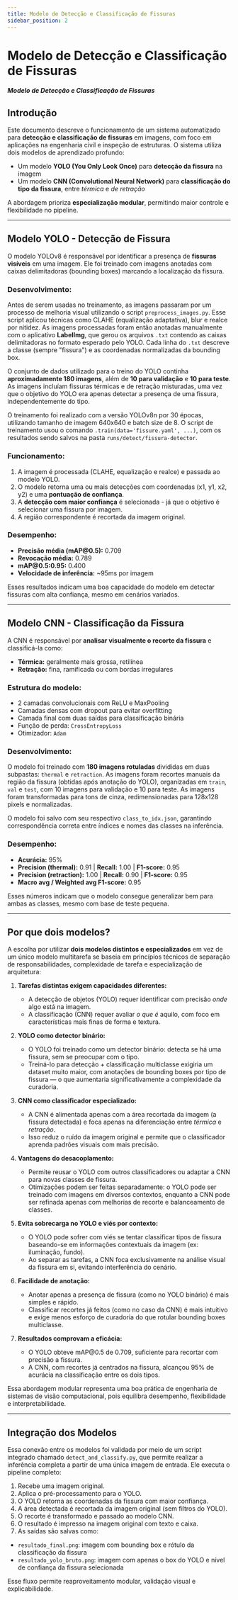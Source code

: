 ```yaml
---
title: Modelo de Detecção e Classificação de Fissuras
sidebar_position: 2
---
```


# Modelo de Detecção e Classificação de Fissuras

##### Modelo de Detecção e Classificação de Fissuras

## Introdução

Este documento descreve o funcionamento de um sistema automatizado para **detecção e classificação de fissuras** em imagens, com foco em aplicações na engenharia civil e inspeção de estruturas. O sistema utiliza dois modelos de aprendizado profundo:

* Um modelo **YOLO (You Only Look Once)** para **detecção da fissura** na imagem
* Um modelo **CNN (Convolutional Neural Network)** para **classificação do tipo da fissura**, entre *térmica* e *de retração*

A abordagem prioriza **especialização modular**, permitindo maior controle e flexibilidade no pipeline.

---


## Modelo YOLO - Detecção de Fissura

O modelo YOLOv8 é responsável por identificar a presença de **fissuras visíveis** em uma imagem. Ele foi treinado com imagens anotadas com caixas delimitadoras (bounding boxes) marcando a localização da fissura.

### Desenvolvimento:

Antes de serem usadas no treinamento, as imagens passaram por um processo de melhoria visual utilizando o script `preprocess_images.py`. Esse script aplicou técnicas como CLAHE (equalização adaptativa), blur e realce por nitidez. As imagens processadas foram então anotadas manualmente com o aplicativo **LabelImg**, que gerou os arquivos `.txt` contendo as caixas delimitadoras no formato esperado pelo YOLO. Cada linha do `.txt` descreve a classe (sempre "fissura") e as coordenadas normalizadas da bounding box.

O conjunto de dados utilizado para o treino do YOLO continha **aproximadamente 180 imagens**, além de **10 para validação** e **10 para teste**. As imagens incluíam fissuras térmicas e de retração misturadas, uma vez que o objetivo do YOLO era apenas detectar a presença de uma fissura, independentemente do tipo.

O treinamento foi realizado com a versão YOLOv8n por 30 épocas, utilizando tamanho de imagem 640x640 e batch size de 8. O script de treinamento usou o comando `.train(data='fissure.yaml', ...)`, com os resultados sendo salvos na pasta `runs/detect/fissura-detector`.

### Funcionamento:

1. A imagem é processada (CLAHE, equalização e realce) e passada ao modelo YOLO.
2. O modelo retorna uma ou mais detecções com coordenadas (x1, y1, x2, y2) e uma **pontuação de confiança**.
3. A **detecção com maior confiança** é selecionada - já que o objetivo é selecionar uma fissura por imagem.
4. A região correspondente é recortada da imagem original.

### Desempenho:

* **Precisão média (mAP\@0.5):** 0.709
* **Revocação média:** 0.789
* **mAP\@0.5:0.95:** 0.400
* **Velocidade de inferência:** \~95ms por imagem

Esses resultados indicam uma boa capacidade do modelo em detectar fissuras com alta confiança, mesmo em cenários variados.

---

## Modelo CNN - Classificação da Fissura

A CNN é responsável por **analisar visualmente o recorte da fissura** e classificá-la como:

* **Térmica:** geralmente mais grossa, retilínea
* **Retração:** fina, ramificada ou com bordas irregulares

### Estrutura do modelo:

* 2 camadas convolucionais com ReLU e MaxPooling
* Camadas densas com dropout para evitar overfitting
* Camada final com duas saídas para classificação binária
* Função de perda: `CrossEntropyLoss`
* Otimizador: `Adam`

### Desenvolvimento:

O modelo foi treinado com **180 imagens rotuladas** divididas em duas subpastas: `thermal` e `retraction`. As imagens foram recortes manuais da região da fissura (obtidas após anotação do YOLO), organizadas em `train`, `val` e `test`, com 10 imagens para validação e 10 para teste. As imagens foram transformadas para tons de cinza, redimensionadas para 128x128 pixels e normalizadas.

O modelo foi salvo com seu respectivo `class_to_idx.json`, garantindo correspondência correta entre índices e nomes das classes na inferência.

### Desempenho:

* **Acurácia:** 95%
* **Precision (thermal):** 0.91 | **Recall:** 1.00 | **F1-score:** 0.95
* **Precision (retraction):** 1.00 | **Recall:** 0.90 | **F1-score:** 0.95
* **Macro avg / Weighted avg F1-score:** 0.95

Esses números indicam que o modelo consegue generalizar bem para ambas as classes, mesmo com base de teste pequena.

---

## Por que dois modelos? 

A escolha por utilizar **dois modelos distintos e especializados** em vez de um único modelo multitarefa se baseia em princípios técnicos de separação de responsabilidades, complexidade de tarefa e especialização de arquitetura:

1. **Tarefas distintas exigem capacidades diferentes:**

   * A detecção de objetos (YOLO) requer identificar com precisão *onde* algo está na imagem.
   * A classificação (CNN) requer avaliar *o que é* aquilo, com foco em características mais finas de forma e textura.

2. **YOLO como detector binário:**

   * O YOLO foi treinado como um detector binário: detecta se há uma fissura, sem se preocupar com o tipo.
   * Treiná-lo para detecção + classificação multiclasse exigiria um dataset muito maior, com anotações de bounding boxes por tipo de fissura — o que aumentaria significativamente a complexidade da curadoria.

3. **CNN como classificador especializado:**

   * A CNN é alimentada apenas com a área recortada da imagem (a fissura detectada) e foca apenas na diferenciação entre *térmica* e *retração*.
   * Isso reduz o ruído da imagem original e permite que o classificador aprenda padrões visuais com mais precisão.

4. **Vantagens do desacoplamento:**

   * Permite reusar o YOLO com outros classificadores ou adaptar a CNN para novas classes de fissura.
   * Otimizações podem ser feitas separadamente: o YOLO pode ser treinado com imagens em diversos contextos, enquanto a CNN pode ser refinada apenas com melhorias de recorte e balanceamento de classes.

5. **Evita sobrecarga no YOLO e viés por contexto:**

   * O YOLO pode sofrer com viés se tentar classificar tipos de fissura baseando-se em informações contextuais da imagem (ex: iluminação, fundo).
   * Ao separar as tarefas, a CNN foca exclusivamente na análise visual da fissura em si, evitando interferência do cenário.

6. **Facilidade de anotação:**

   * Anotar apenas a presença de fissura (como no YOLO binário) é mais simples e rápido.
   * Classificar recortes já feitos (como no caso da CNN) é mais intuitivo e exige menos esforço de curadoria do que rotular bounding boxes multiclasse.

7. **Resultados comprovam a eficácia:**

   * O YOLO obteve mAP\@0.5 de 0.709, suficiente para recortar com precisão a fissura.
   * A CNN, com recortes já centrados na fissura, alcançou 95% de acurácia na classificação entre os dois tipos.

Essa abordagem modular representa uma boa prática de engenharia de sistemas de visão computacional, pois equilibra desempenho, flexibilidade e interpretabilidade.

---

## Integração dos Modelos

Essa conexão entre os modelos foi validada por meio de um script integrado chamado `detect_and_classify.py`, que permite realizar a inferência completa a partir de uma única imagem de entrada. Ele executa o pipeline completo:

1. Recebe uma imagem original.
2. Aplica o pré-processamento para o YOLO.
3. O YOLO retorna as coordenadas da fissura com maior confiança.
4. A área detectada é recortada da imagem original (sem filtros do YOLO).
5. O recorte é transformado e passado ao modelo CNN.
6. O resultado é impresso na imagem original com texto e caixa.
7. As saídas são salvas como:

* `resultado_final.png`: imagem com bounding box e rótulo da classificação da fissura
* `resultado_yolo_bruto.png`: imagem com apenas o box do YOLO e nível de confiança da fissura selecionada

Esse fluxo permite reaproveitamento modular, validação visual e explicabilidade.

